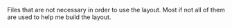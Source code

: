 Files that are not necessary in order to use the layout. Most if not all of them are used to help me build the layout.
